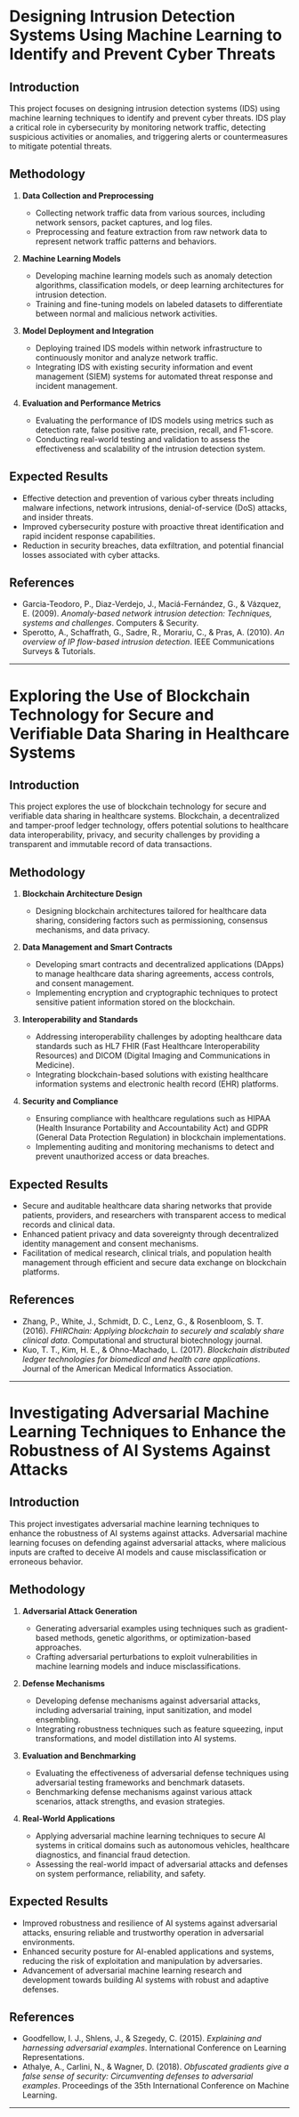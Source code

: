 # Designing Intrusion Detection Systems Using Machine Learning to Identify and Prevent Cyber Threats

## Introduction
This project focuses on designing intrusion detection systems (IDS) using machine learning techniques to identify and prevent cyber threats. IDS play a critical role in cybersecurity by monitoring network traffic, detecting suspicious activities or anomalies, and triggering alerts or countermeasures to mitigate potential threats.

## Methodology
1. **Data Collection and Preprocessing**
   - Collecting network traffic data from various sources, including network sensors, packet captures, and log files.
   - Preprocessing and feature extraction from raw network data to represent network traffic patterns and behaviors.

2. **Machine Learning Models**
   - Developing machine learning models such as anomaly detection algorithms, classification models, or deep learning architectures for intrusion detection.
   - Training and fine-tuning models on labeled datasets to differentiate between normal and malicious network activities.

3. **Model Deployment and Integration**
   - Deploying trained IDS models within network infrastructure to continuously monitor and analyze network traffic.
   - Integrating IDS with existing security information and event management (SIEM) systems for automated threat response and incident management.

4. **Evaluation and Performance Metrics**
   - Evaluating the performance of IDS models using metrics such as detection rate, false positive rate, precision, recall, and F1-score.
   - Conducting real-world testing and validation to assess the effectiveness and scalability of the intrusion detection system.

## Expected Results
- Effective detection and prevention of various cyber threats including malware infections, network intrusions, denial-of-service (DoS) attacks, and insider threats.
- Improved cybersecurity posture with proactive threat identification and rapid incident response capabilities.
- Reduction in security breaches, data exfiltration, and potential financial losses associated with cyber attacks.

## References
- Garcia-Teodoro, P., Diaz-Verdejo, J., Maciá-Fernández, G., & Vázquez, E. (2009). *Anomaly-based network intrusion detection: Techniques, systems and challenges*. Computers & Security.
- Sperotto, A., Schaffrath, G., Sadre, R., Morariu, C., & Pras, A. (2010). *An overview of IP flow-based intrusion detection*. IEEE Communications Surveys & Tutorials.

---

# Exploring the Use of Blockchain Technology for Secure and Verifiable Data Sharing in Healthcare Systems

## Introduction
This project explores the use of blockchain technology for secure and verifiable data sharing in healthcare systems. Blockchain, a decentralized and tamper-proof ledger technology, offers potential solutions to healthcare data interoperability, privacy, and security challenges by providing a transparent and immutable record of data transactions.

## Methodology
1. **Blockchain Architecture Design**
   - Designing blockchain architectures tailored for healthcare data sharing, considering factors such as permissioning, consensus mechanisms, and data privacy.

2. **Data Management and Smart Contracts**
   - Developing smart contracts and decentralized applications (DApps) to manage healthcare data sharing agreements, access controls, and consent management.
   - Implementing encryption and cryptographic techniques to protect sensitive patient information stored on the blockchain.

3. **Interoperability and Standards**
   - Addressing interoperability challenges by adopting healthcare data standards such as HL7 FHIR (Fast Healthcare Interoperability Resources) and DICOM (Digital Imaging and Communications in Medicine).
   - Integrating blockchain-based solutions with existing healthcare information systems and electronic health record (EHR) platforms.

4. **Security and Compliance**
   - Ensuring compliance with healthcare regulations such as HIPAA (Health Insurance Portability and Accountability Act) and GDPR (General Data Protection Regulation) in blockchain implementations.
   - Implementing auditing and monitoring mechanisms to detect and prevent unauthorized access or data breaches.

## Expected Results
- Secure and auditable healthcare data sharing networks that provide patients, providers, and researchers with transparent access to medical records and clinical data.
- Enhanced patient privacy and data sovereignty through decentralized identity management and consent mechanisms.
- Facilitation of medical research, clinical trials, and population health management through efficient and secure data exchange on blockchain platforms.

## References
- Zhang, P., White, J., Schmidt, D. C., Lenz, G., & Rosenbloom, S. T. (2016). *FHIRChain: Applying blockchain to securely and scalably share clinical data*. Computational and structural biotechnology journal.
- Kuo, T. T., Kim, H. E., & Ohno-Machado, L. (2017). *Blockchain distributed ledger technologies for biomedical and health care applications*. Journal of the American Medical Informatics Association.

---

# Investigating Adversarial Machine Learning Techniques to Enhance the Robustness of AI Systems Against Attacks

## Introduction
This project investigates adversarial machine learning techniques to enhance the robustness of AI systems against attacks. Adversarial machine learning focuses on defending against adversarial attacks, where malicious inputs are crafted to deceive AI models and cause misclassification or erroneous behavior.

## Methodology
1. **Adversarial Attack Generation**
   - Generating adversarial examples using techniques such as gradient-based methods, genetic algorithms, or optimization-based approaches.
   - Crafting adversarial perturbations to exploit vulnerabilities in machine learning models and induce misclassifications.

2. **Defense Mechanisms**
   - Developing defense mechanisms against adversarial attacks, including adversarial training, input sanitization, and model ensembling.
   - Integrating robustness techniques such as feature squeezing, input transformations, and model distillation into AI systems.

3. **Evaluation and Benchmarking**
   - Evaluating the effectiveness of adversarial defense techniques using adversarial testing frameworks and benchmark datasets.
   - Benchmarking defense mechanisms against various attack scenarios, attack strengths, and evasion strategies.

4. **Real-World Applications**
   - Applying adversarial machine learning techniques to secure AI systems in critical domains such as autonomous vehicles, healthcare diagnostics, and financial fraud detection.
   - Assessing the real-world impact of adversarial attacks and defenses on system performance, reliability, and safety.

## Expected Results
- Improved robustness and resilience of AI systems against adversarial attacks, ensuring reliable and trustworthy operation in adversarial environments.
- Enhanced security posture for AI-enabled applications and systems, reducing the risk of exploitation and manipulation by adversaries.
- Advancement of adversarial machine learning research and development towards building AI systems with robust and adaptive defenses.

## References
- Goodfellow, I. J., Shlens, J., & Szegedy, C. (2015). *Explaining and harnessing adversarial examples*. International Conference on Learning Representations.
- Athalye, A., Carlini, N., & Wagner, D. (2018). *Obfuscated gradients give a false sense of security: Circumventing defenses to adversarial examples*. Proceedings of the 35th International Conference on Machine Learning.

---
